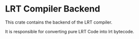 # LRT Compiler Backend

This crate contains the backend of the LRT compiler.

It is responsible for converting pure LRT Code into lrt bytecode.
